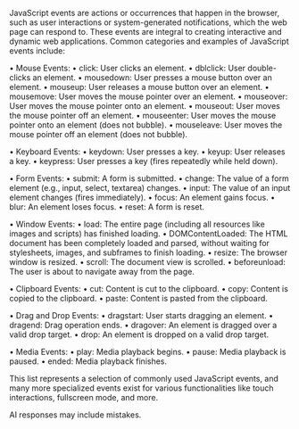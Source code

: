 JavaScript events are actions or occurrences that happen in the browser, such as user interactions or system-generated notifications, which the web page can respond to. These events are integral to creating interactive and dynamic web applications.
Common categories and examples of JavaScript events include:

• Mouse Events:
• click: User clicks an element.
• dblclick: User double-clicks an element.
• mousedown: User presses a mouse button over an element.
• mouseup: User releases a mouse button over an element.
• mousemove: User moves the mouse pointer over an element.
• mouseover: User moves the mouse pointer onto an element.
• mouseout: User moves the mouse pointer off an element.
• mouseenter: User moves the mouse pointer onto an element (does not bubble).
• mouseleave: User moves the mouse pointer off an element (does not bubble).

• Keyboard Events:
• keydown: User presses a key.
• keyup: User releases a key.
• keypress: User presses a key (fires repeatedly while held down).

• Form Events:
• submit: A form is submitted.
• change: The value of a form element (e.g., input, select, textarea) changes.
• input: The value of an input element changes (fires immediately).
• focus: An element gains focus.
• blur: An element loses focus.
• reset: A form is reset.

• Window Events:
• load: The entire page (including all resources like images and scripts) has finished loading.
• DOMContentLoaded: The HTML document has been completely loaded and parsed, without waiting for stylesheets, images, and subframes to finish loading.
• resize: The browser window is resized.
• scroll: The document view is scrolled.
• beforeunload: The user is about to navigate away from the page.

• Clipboard Events:
• cut: Content is cut to the clipboard.
• copy: Content is copied to the clipboard.
• paste: Content is pasted from the clipboard.

• Drag and Drop Events:
• dragstart: User starts dragging an element.
• dragend: Drag operation ends.
• dragover: An element is dragged over a valid drop target.
• drop: An element is dropped on a valid drop target.

• Media Events:
• play: Media playback begins.
• pause: Media playback is paused.
• ended: Media playback finishes.

This list represents a selection of commonly used JavaScript events, and many more specialized events exist for various functionalities like touch interactions, fullscreen mode, and more.

AI responses may include mistakes.
